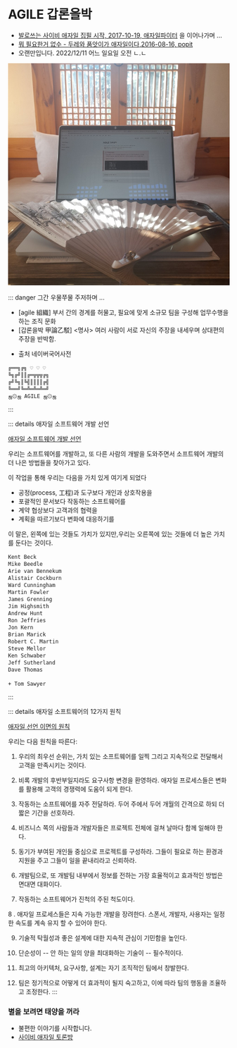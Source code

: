 # AGILE 갑론을박
- [발로쓰는 사이비 애자일 집필 시작, 2017-10-19, 애자일파이터](https://agile-fighter.github.io/2017/10/19/first/) 을 이어나가며 ...
- [뭐 필요한거 없수 - 두레와 품앗이가 애자일이다,2016-08-16, popit](https://www.popit.kr/%eb%ad%90-%ed%95%84%ec%9a%94%ed%95%9c%ea%b1%b0-%ec%97%86%ec%88%98-%ec%95%a0%ec%9e%90%ec%9d%bc-%ec%84%b1%ea%b3%b5-%ec%b2%99%eb%8f%84/)
- 오랜만입니다. 2022/12/11 어느 일요일 오전 ㄴ.ㄴ

![애자일 사랑방](../../../../images/agile/agile-sarangbang.jpeg)

::: danger 그간 우물쭈물 주저하며 ...
- [agile 組織] 부서 간의 경계를 허물고, 필요에 맞게 소규모 팀을 구성해 업무수행을 하는 조직 문화
- [갑론을박 甲論乙駁] <명사> 여러 사람이 서로 자신의 주장을 내세우며 상대편의 주장을 반박함.

* 출처 네이버국어사전
``` LOVE
╔══╗╔╗ ♡ ♡ ♡
╚╗╔╝║║╔═╦╦╦╔╗
╔╝╚╗║╚╣║║║║╔╣
╚══╝╚═╩═╩═╩═╝
ஜ۞ஜ AGILE ஜ۞ஜ
```
:::

::: details 애자일 소프트웨어 개발 선언

[애자일 소프트웨어 개발 선언](https://agilemanifesto.org/iso/ko/manifesto.html)

우리는 소프트웨어를 개발하고, 또 다른 사람의 개발을
도와주면서 소프트웨어 개발의 더 나은 방법들을 찾아가고
있다. 

이 작업을 통해 우리는 다음을 가치 있게 여기게 되었다

- 공정(process, 工程)과 도구보다 개인과 상호작용을
- 포괄적인 문서보다 작동하는 소프트웨어를
- 계약 협상보다 고객과의 협력을
- 계획을 따르기보다 변화에 대응하기를

이 말은, 왼쪽에 있는 것들도 가치가 있지만,우리는 오른쪽에 있는 것들에 더 높은 가치를 둔다는 것이다.

``` agile
Kent Beck
Mike Beedle
Arie van Bennekum
Alistair Cockburn
Ward Cunningham
Martin Fowler
James Grenning
Jim Highsmith
Andrew Hunt
Ron Jeffries
Jon Kern
Brian Marick
Robert C. Martin
Steve Mellor
Ken Schwaber
Jeff Sutherland
Dave Thomas

+ Tom Sawyer
```
:::

::: details 애자일 소프트웨어의 12가지 원칙

[애자일 선언 이면의 원칙](https://agilemanifesto.org/iso/ko/principles.html)

우리는 다음 원칙을 따른다:

1. 우리의 최우선 순위는, 가치 있는 소프트웨어를 일찍 그리고 지속적으로 전달해서 고객을 만족시키는 것이다.

2. 비록 개발의 후반부일지라도 요구사항 변경을 환영하라. 애자일 프로세스들은 변화를 활용해 고객의 경쟁력에 도움이 되게 한다.

3. 작동하는 소프트웨어를 자주 전달하라. 두어 주에서 두어 개월의 간격으로 하되 더 짧은 기간을 선호하라.

4. 비즈니스 쪽의 사람들과 개발자들은 프로젝트 전체에 걸쳐 날마다 함께 일해야 한다.

5. 동기가 부여된 개인들 중심으로 프로젝트를 구성하라. 그들이 필요로 하는 환경과 지원을 주고 그들이 일을 끝내리라고 신뢰하라.

6. 개발팀으로, 또 개발팀 내부에서 정보를 전하는 가장 효율적이고 효과적인 방법은 면대면 대화이다.

7. 작동하는 소프트웨어가 진척의 주된 척도이다.

8 . 애자일 프로세스들은 지속 가능한 개발을 장려한다. 스폰서, 개발자, 사용자는 일정한 속도를 계속 유지 할 수 있어야 한다.

9. 기술적 탁월성과 좋은 설계에 대한 지속적 관심이 기민함을 높인다.

10. 단순성이 -- 안 하는 일의 양을 최대화하는 기술이 -- 필수적이다.

11. 최고의 아키텍처, 요구사항, 설계는 자기 조직적인 팀에서 창발한다.

12. 팀은 정기적으로 어떻게 더 효과적이 될지 숙고하고, 이에 따라 팀의 행동을 조율하고 조정한다.
:::

### 별을 보려면 태양을 꺼라
- 불편한 이야기를 시작합니다.
- [사이비 애자일 토론방](https://github.com/log-diginori/log-diginori.github.io/discussions/23)